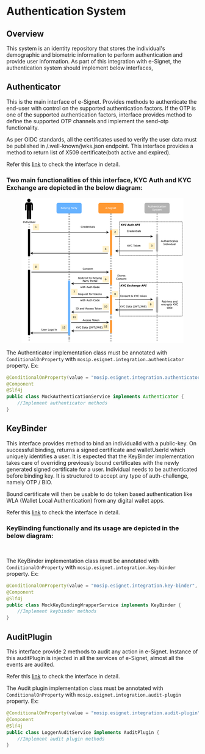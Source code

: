 # Authentication System

## Overview

This system is an identity repository that stores the individual's demographic and biometric information to perform authentication and provide user information.
As part of this integration with e-Signet, the authentication system should implement below interfaces,

## Authenticator
This is the main interface of e-Signet. Provides methods to authenticate the end-user with control on the supported authentication factors. 
If the OTP is one of the supported authentication factors, interface provides method to define the supported OTP channels and implement the send-otp functionality.

As per OIDC standards, all the certificates used to verify the user data must be published in /.well-known/jwks.json endpoint. 
This interface provides a method to return list of X509 certificate(both active and expired). 

Refer this [link](https://github.com/mosip/esignet/blob/1.0.0/esignet-integration-api/src/main/java/io/mosip/esignet/api/spi/Authenticator.java#L22-L69) 
to check the interface in detail.

### Two main functionalities of this interface, KYC Auth and KYC Exchange are depicted in the below diagram:
<figure><img src="../.gitbook/assets/IdP Diagrams-Page-3.png" alt=""><figcaption></figcaption></figure>

The Authenticator implementation class must be annotated with `ConditionalOnProperty` with `mosip.esignet.integration.authenticator` property.
Ex:
```java
@ConditionalOnProperty(value = "mosip.esignet.integration.authenticator", havingValue = "mock-authentication-service")
@Component
@Slf4j
public class MockAuthenticationService implements Authenticator {
    //Implement authenticator methods
}
```

## KeyBinder

This interface provides method to bind an individualId with a public-key. On successful binding, returns a signed 
certificate and walletUserId which uniquely identifies a user. It is expected that the KeyBinder implementation takes care of overriding previously bound certificates with the newly generated signed certificate for a user.
Individual needs to be authenticated before binding key. It is structured to accept any type of auth-challenge, 
namely OTP / BIO.

Bound certificate will then be usable to do token based authentication like WLA (Wallet Local Authentication) from any digital wallet apps.

Refer this [link](https://github.com/mosip/esignet/blob/1.0.0/esignet-integration-api/src/main/java/io/mosip/esignet/api/spi/KeyBinder.java#L17-L45) 
to check the interface in detail.

### KeyBinding functionally and its usage are depicted in the below diagram:
<figure><img src="../.gitbook/assets/key-binding-and-usage.png" alt=""><figcaption></figcaption></figure>

The KeyBinder implementation class must be annotated with `ConditionalOnProperty` with `mosip.esignet.integration.key-binder` property.
Ex:
```java
@ConditionalOnProperty(value = "mosip.esignet.integration.key-binder", havingValue = "mock-keybinder-service")
@Component
@Slf4j
public class MockKeyBindingWrapperService implements KeyBinder {
    //Implement keybinder methods
}
```

## AuditPlugin

This interface provide 2 methods to audit any action in e-Signet. Instance of this auditPlugin is injected in all the services of e-Signet, 
almost all the events are audited.

Refer this [link](https://github.com/mosip/esignet/blob/1.0.0/esignet-integration-api/src/main/java/io/mosip/esignet/api/spi/AuditPlugin.java#L12-L34) 
to check the interface in detail.

The Audit plugin implementation class must be annotated with `ConditionalOnProperty` with `mosip.esignet.integration.audit-plugin` property.
Ex:
```java
@ConditionalOnProperty(value = "mosip.esignet.integration.audit-plugin", havingValue = "mock-audit-service")
@Component
@Slf4j
public class LoggerAuditService implements AuditPlugin {
    //Implement audit plugin methods
}
```
